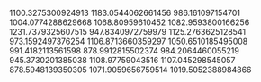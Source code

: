 1100.3275300924913
1183.0544062661456
986.161097154701
1004.0774288629668
1068.80959610452
1082.9593800166256
1231.7379325607515
947.8340972759979
1125.2763625128541
973.1592497376254
1106.8713660359297
1050.6510185495008
991.4182113561598
878.9912815502374
984.2064460055219
945.3730201385038
1108.97759043516
1107.045298545057
878.5948139350305
1071.9059656759514
1019.5052388984866